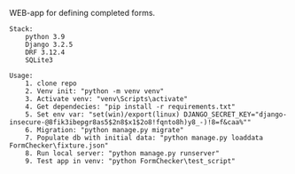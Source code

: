 WEB-app for defining completed forms.

    Stack:
        python 3.9
        Django 3.2.5
        DRF 3.12.4
        SQLite3

    Usage:
        1. clone repo
        2. Venv init: "python -m venv venv"
        3. Activate venv: "venv\Scripts\activate"
        4. Get dependecies: "pip install -r requirements.txt"
        5. Set env var: "set(win)/export(linux) DJANGO_SECRET_KEY="django-insecure-@8fik3ibepgr8as5$2n8$x1$2o8!fqnto8h)y8_-)!8=f&caa%""
        6. Migration: "python manage.py migrate"
        7. Populate db with initial data: "python manage.py loaddata FormChecker\fixture.json"
        8. Run local server: "python manage.py runserver"
        9. Test app in venv: "python FormChecker\test_script"
